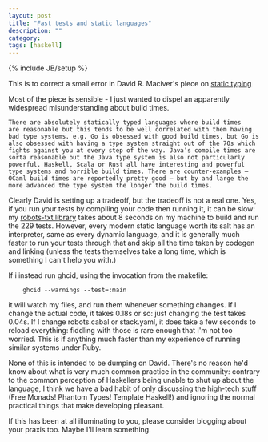 ```yaml
---
layout: post
title: "Fast tests and static languages"
description: ""
category:
tags: [haskell]
---
```

{% include JB/setup %}

This is to correct a small error in David R. Maciver's piece on [static
typing](http://www.drmaciver.com/2016/10/static-typing-will-not-save-us-from-broken-software/)

Most of the piece is sensible - I just wanted to dispel an apparently
widespread misunderstanding about build times.

```
There are absolutely statically typed languages where build times
are reasonable but this tends to be well correlated with them having
bad type systems. e.g. Go is obsessed with good build times, but Go is
also obsessed with having a type system straight out of the 70s which
fights against you at every step of the way. Java’s compile times are
sorta reasonable but the Java type system is also not particularly
powerful. Haskell, Scala or Rust all have interesting and powerful
type systems and horrible build times. There are counter-examples –
OCaml build times are reportedly pretty good – but by and large the
more advanced the type system the longer the build times.
```

Clearly David is setting up a tradeoff, but the tradeoff is not a real
one. Yes, if you run your tests by compiling your code then running
it, it can be slow: my [robots-txt library](https://github.com/meanpath/robots)
takes about 8 seconds on my machine to
build and run the 229 tests. However, every modern static language
worth its salt has an interpreter, same as every dynamic language, and
it is generally much faster to run your tests through that and skip
all the time taken by codegen and linking (unless the
tests themselves take a long time, which is something I can't help you
with.)

If i instead run ghcid, using the invocation from the makefile:

```
	ghcid --warnings --test=:main
```

it will watch my files, and run them whenever something changes.
If I change the actual code, it takes 0.18s or so: just changing the
test takes 0.04s. If I change robots.cabal or stack.yaml, it does take
a few seconds to reload everything: fiddling with those is rare enough
that I'm not too worried. This is if anything much faster than my
experience of running similar systems under Ruby.

None of this is intended to be dumping on David. There's no reason
he'd know about what is very much common practice in the community:
contrary to the common perception of Haskellers being unable to shut
up about the language, I think we have a bad habit of only discussing
the high-tech stuff (Free Monads! Phantom Types! Template Haskell!)
and ignoring the normal practical things that make developing
pleasant.

If this has been at all illuminating to you, please consider blogging
about your praxis too. Maybe I'll learn something.
